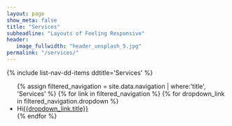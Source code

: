 ```yaml
---
layout: page
show_meta: false
title: "Services"
subheadline: "Layouts of Feeling Responsive"
header:
   image_fullwidth: "header_unsplash_5.jpg"
permalink: "/services/"
---
```


{% include list-nav-dd-items ddtitle='Services' %}

<ul>
      {% assign filtered_navigation = site.data.navigation | where:'title', 'Services' %}
	  {% for link in filtered_navigation %}
	  {% for dropdown_link in filtered_navigation.dropdown %}
          <li>Hi<a href="{{dropdown_link.url}}">{{dropdown_link.title}}</a></li>
      {% endfor %}
</ul>
